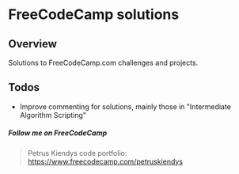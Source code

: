 FreeCodeCamp solutions
====================
Overview
--------------------------------------
Solutions to FreeCodeCamp.com challenges and projects.

Todos
--------------------------------------
- Improve commenting for solutions, mainly those in "Intermediate Algorithm Scripting"

##### Follow me on FreeCodeCamp
> Petrus Kiendys code portfolio: https://www.freecodecamp.com/petruskiendys